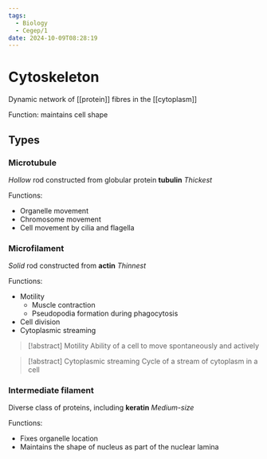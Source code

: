 ```yaml
---
tags:
  - Biology
  - Cegep/1
date: 2024-10-09T08:28:19
---
```


# Cytoskeleton

Dynamic network of [[protein]] fibres in the [[cytoplasm]]

Function: maintains cell shape

## Types

### Microtubule

*Hollow* rod constructed from globular protein **tubulin**
*Thickest*

Functions:

- Organelle movement
- Chromosome movement
- Cell movement by cilia and flagella

### Microfilament

*Solid* rod constructed from **actin**
*Thinnest*

Functions:

- Motility
	- Muscle contraction
	- Pseudopodia formation during phagocytosis
- Cell division
- Cytoplasmic streaming

> [!abstract] Motility
> Ability of a cell to move spontaneously and actively

> [!abstract] Cytoplasmic streaming
> Cycle of a stream of cytoplasm in a cell

### Intermediate filament

Diverse class of proteins, including **keratin**
*Medium-size*

Functions:

- Fixes organelle location
- Maintains the shape of nucleus as part of the nuclear lamina